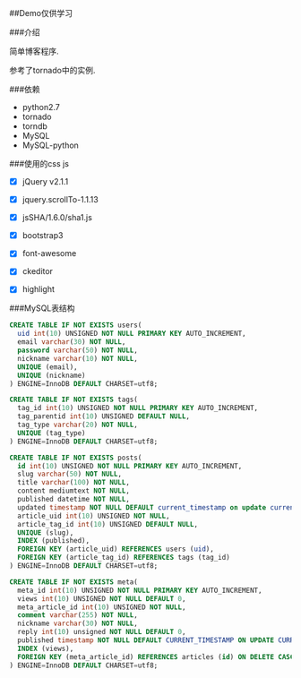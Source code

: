 ##Demo仅供学习


###介绍

简单博客程序.

参考了tornado中的实例.


###依赖

* python2.7
* tornado
* torndb
* MySQL
* MySQL-python


###使用的css js

- [x] jQuery v2.1.1
- [x] jquery.scrollTo-1.1.13
- [x] jsSHA/1.6.0/sha1.js
- [x] bootstrap3
- [x] font-awesome
- [x] ckeditor
- [x] highlight


###MySQL表结构

```sql
CREATE TABLE IF NOT EXISTS users(
  uid int(10) UNSIGNED NOT NULL PRIMARY KEY AUTO_INCREMENT,
  email varchar(30) NOT NULL, 
  password varchar(50) NOT NULL,
  nickname varchar(10) NOT NULL,
  UNIQUE (email),
  UNIQUE (nickname)
) ENGINE=InnoDB DEFAULT CHARSET=utf8;
```

```sql
CREATE TABLE IF NOT EXISTS tags(
  tag_id int(10) UNSIGNED NOT NULL PRIMARY KEY AUTO_INCREMENT,
  tag_parentid int(10) UNSIGNED DEFAULT NULL,
  tag_type varchar(20) NOT NULL,
  UNIQUE (tag_type)
) ENGINE=InnoDB DEFAULT CHARSET=utf8;
```

```sql
CREATE TABLE IF NOT EXISTS posts(
  id int(10) UNSIGNED NOT NULL PRIMARY KEY AUTO_INCREMENT,
  slug varchar(50) NOT NULL,
  title varchar(100) NOT NULL,
  content mediumtext NOT NULL,
  published datetime NOT NULL,
  updated timestamp NOT NULL DEFAULT current_timestamp on update current_timestamp,
  article_uid int(10) UNSIGNED NOT NULL,
  article_tag_id int(10) UNSIGNED DEFAULT NULL,
  UNIQUE (slug),
  INDEX (published),
  FOREIGN KEY (article_uid) REFERENCES users (uid),
  FOREIGN KEY (article_tag_id) REFERENCES tags (tag_id)
) ENGINE=InnoDB DEFAULT CHARSET=utf8;
```

```sql
CREATE TABLE IF NOT EXISTS meta(
  meta_id int(10) UNSIGNED NOT NULL PRIMARY KEY AUTO_INCREMENT,
  views int(10) UNSIGNED NOT NULL DEFAULT 0,
  meta_article_id int(10) UNSIGNED NOT NULL,
  comment varchar(255) NOT NULL,
  nickname varchar(30) NOT NULL,
  reply int(10) unsigned NOT NULL DEFAULT 0,
  published timestamp NOT NULL DEFAULT CURRENT_TIMESTAMP ON UPDATE CURRENT_TIMESTAMP,
  INDEX (views),
  FOREIGN KEY (meta_article_id) REFERENCES articles (id) ON DELETE CASCADE ON UPDATE CASCADE
) ENGINE=InnoDB DEFAULT CHARSET=utf8;
```

